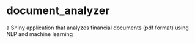 # document_analyzer
a Shiny application that analyzes financial documents (pdf format) using NLP and machine learning
